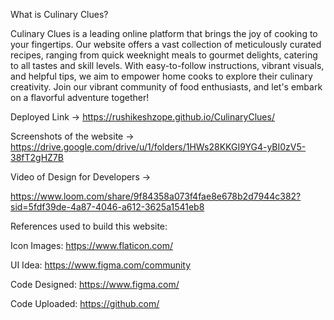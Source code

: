 What is Culinary Clues?

Culinary Clues is a leading online platform that brings the joy of cooking to your fingertips. Our website offers a vast collection of meticulously curated recipes, ranging from quick weeknight meals to gourmet delights, catering to all tastes and skill levels. With easy-to-follow instructions, vibrant visuals, and helpful tips, we aim to empower home cooks to explore their culinary creativity. Join our vibrant community of food enthusiasts, and let's embark on a flavorful adventure together!

Deployed Link -> https://rushikeshzope.github.io/CulinaryClues/

Screenshots of the website -> https://drive.google.com/drive/u/1/folders/1HWs28KKGI9YG4-yBI0zV5-38fT2gHZ7B

Video of Design for Developers -> 

https://www.loom.com/share/9f84358a073f4fae8e678b2d7944c382?sid=5fdf39de-4a87-4046-a612-3625a1541eb8


References used to build this website:

Icon Images: https://www.flaticon.com/

UI Idea: https://www.figma.com/community

Code Designed: https://www.figma.com/

Code Uploaded: https://github.com/




